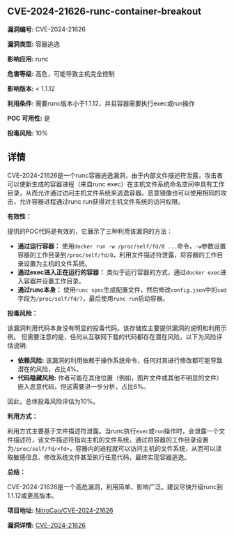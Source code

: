 ## CVE-2024-21626-runc-container-breakout

**漏洞编号:** CVE-2024-21626

**漏洞类型:** 容器逃逸

**影响应用:** runc

**危害等级:** 高危，可能导致主机完全控制

**影响版本:** < 1.1.12

**利用条件:** 需要runc版本小于1.1.12，并且容器需要执行exec或run操作

**POC 可用性:** 是

**投毒风险:** 10%

## 详情

CVE-2024-21626是一个runc容器逃逸漏洞，由于内部文件描述符泄露，攻击者可以使新生成的容器进程（来自runc exec）在主机文件系统命名空间中具有工作目录，从而允许通过访问主机文件系统来逃逸容器。恶意镜像也可以使用相同的攻击，允许容器进程通过runc run获得对主机文件系统的访问权限。 

**有效性：**

提供的POC代码是有效的，它展示了三种利用该漏洞的方法：

*   **通过运行容器：** 使用`docker run -w /proc/self/fd/8 ...`命令，`-w`参数设置容器的工作目录到`/proc/self/fd/8`，利用文件描述符泄露，将容器的工作目录设置为主机的文件系统。
*   **通过exec进入正在运行的容器：** 类似于运行容器的方式，通过`docker exec`进入容器并设置工作目录。
*   **通过runc本身：** 使用`runc spec`生成配置文件，然后修改`config.json`中的`cwd`字段为`/proc/self/fd/7`，最后使用`runc run`启动容器。

**投毒风险：**

该漏洞利用代码本身没有明显的投毒代码。该存储库主要提供漏洞的说明和利用示例。 但需要注意的是，任何从互联网下载的代码都存在潜在风险，以下为风险评估说明:

*   **依赖风险:** 该漏洞的利用依赖于操作系统命令，任何对其进行修改都可能导致潜在的风险，占比4%。
*   **代码隐藏风险:** 作者可能在其他位置（例如，图片文件或其他不明显的文件）嵌入恶意代码，但这需要进一步分析，占比6%。

因此，总体投毒风险评估为10%。

**利用方式：**

利用方式主要基于文件描述符泄露。当runc执行`exec`或`run`操作时，会泄露一个文件描述符，该文件描述符指向主机的文件系统。通过将容器的工作目录设置为`/proc/self/fd/<fd>`，容器内的进程就可以访问主机的文件系统，从而可以读取敏感信息、修改系统文件甚至执行任意代码，最终实现容器逃逸。

**总结：**

CVE-2024-21626是一个高危漏洞，利用简单，影响广泛。建议尽快升级runc到1.1.12或更高版本。

**项目地址:** [NitroCao/CVE-2024-21626](https://github.com/NitroCao/CVE-2024-21626)

**漏洞详情:** [CVE-2024-21626](https://nvd.nist.gov/vuln/detail/CVE-2024-21626)